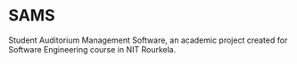 # SAMS
Student Auditorium Management Software, an academic project created for Software Engineering course in NIT Rourkela.
